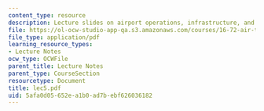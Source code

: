 ```yaml
---
content_type: resource
description: Lecture slides on airport operations, infrastructure, and performance.
file: https://ol-ocw-studio-app-qa.s3.amazonaws.com/courses/16-72-air-traffic-control-fall-2006/5afa0d05652ea1b0ad7bebf626036182_lec5.pdf
file_type: application/pdf
learning_resource_types:
- Lecture Notes
ocw_type: OCWFile
parent_title: Lecture Notes
parent_type: CourseSection
resourcetype: Document
title: lec5.pdf
uid: 5afa0d05-652e-a1b0-ad7b-ebf626036182
---
```

